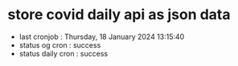 # store covid daily api as json data

- last cronjob : Thursday, 18 January 2024 13:15:40
- status og cron : success
- status daily cron : success
      
      